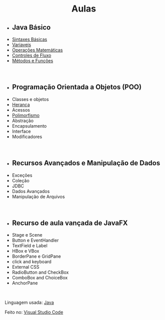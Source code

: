 # <h1 align="center">Aulas</h1>

<ul>
  <li><h2>Java Básico</h2></li>
        <li><a href="https://github.com/jpmendes2000/Aulas/tree/main/Aulas/1-Sintaxes-basicas">Sintaxes Básicas</a></li>
        <li><a href="https://github.com/jpmendes2000/Aulas/tree/main/Aulas/2-Variaveis">Variaveis</a></li>
        <li><a href="https://github.com/jpmendes2000/Aulas/tree/main/Aulas/3-Operacoes-matematicas"><span title="Reciclagem de um projeto de calculadora simples">Operações Matemáticas</span></a></li>
        <li><a href="https://github.com/jpmendes2000/Aulas/tree/main/Aulas/4-Controle-de-fluxo">Controles de Fluxo</a></li> 
        <li><a href="https://github.com/jpmendes2000/Aulas/tree/main/Aulas/10-metodos-e-funcoes">Métodos e Funções</a></li> <br><br>
  <li><h2>Programação Orientada a Objetos (POO)</h2></li>
        <li>Classes e objetos</li>
        <li><a href="https://github.com/jpmendes2000/Aulas/tree/main/Aulas/6-heranca">Herança</a></li>
        <li>Acessos</li>
        <li><a href="https://github.com/jpmendes2000/Aulas/tree/main/Aulas/7-polimorfismo">Polimorfismo</a></li>
        <li>Abstração</li>
        <li>Encapsulamento</li>
        <li>Interface</li>
        <li>Modificadores</li><br><br>
  <li><h2>Recursos Avançados e Manipulação de Dados</h2></li>
        <li>Exceções</li>
        <li>Coleção</li>
        <li>JDBC</li>
        <li>Dados Avançados</li>
        <li>Manipulação de Arquivos</li><br><br>
  <li><h2>Recurso de aula vançada de JavaFX</h2></li>
        <li>Stage e Scene</li>
        <li>Button e EventHandler</li>
        <li>TextField e Label</li>
        <li>HBox e VBox</li>
        <li>BorderPane e GridPane</li>
        <li>click and keyboard</li>
        <li>External CSS</li>
        <li>RadioButton and CheckBox</li>
        <li>ComboBox and ChoiceBox</li>
        <li>AnchorPane</li>
</ul>

<br>
<p>Linguagem usada: <a href="https://www.java.com/pt-BR/">Java</a></p>
<p>Feito no: <a href="https://code.visualstudio.com">Visual Studio Code</a></p>
